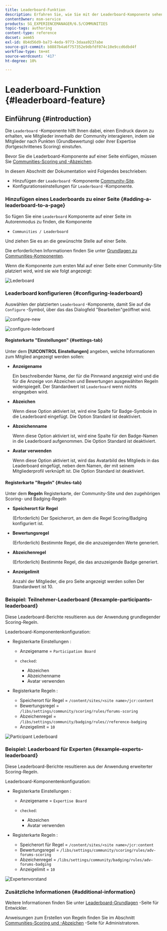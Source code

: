 ```yaml
---
title: Leaderboard-Funktion
description: Erfahren Sie, wie Sie mit der Leaderboard-Komponente sehen können, wie Mitglieder innerhalb der Community interagieren, indem Sie Mitglieder anhand von Punkten, die Sie gesammelt haben, und Fachwissen einordnen.
contentOwner: msm-service
products: SG_EXPERIENCEMANAGER/6.5/COMMUNITIES
topic-tags: authoring
content-type: reference
docset: aem65
exl-id: 8b4d56d9-ba73-4eda-9773-3daaa9237abe
source-git-commit: b8887b4a6f757352e9dbfdf074c10e9ccd6dbd4f
workflow-type: tm+mt
source-wordcount: '417'
ht-degree: 10%

---
```


# Leaderboard-Funktion {#leaderboard-feature}

## Einführung {#introduction}

Die `Leaderboard` -Komponente hilft Ihnen dabei, einen Eindruck davon zu erhalten, wie Mitglieder innerhalb der Community interagieren, indem sie Mitglieder nach Punkten (Grundbewertung) oder ihrer Expertise (fortgeschrittenes Scoring) einstufen.

Bevor Sie die Leaderboard-Komponente auf einer Seite einfügen, müssen Sie [Communities-Scoring und -Abzeichen](/help/communities/implementing-scoring.md).

In diesem Abschnitt der Dokumentation wird Folgendes beschrieben:

* Hinzufügen der `Leaderboard` -Komponente [Community-Site](/help/communities/overview.md#community-sites).
* Konfigurationseinstellungen für `Leaderboard` -Komponente.

### Hinzufügen eines Leaderboards zu einer Seite {#adding-a-leaderboard-to-a-page}

So fügen Sie eine `Leaderboard` Komponente auf einer Seite im Autorenmodus zu finden, die Komponente

* `Communities / Leaderboard`

Und ziehen Sie es an die gewünschte Stelle auf einer Seite.

Die erforderlichen Informationen finden Sie unter [Grundlagen zu Communities-Komponenten](/help/communities/basics.md).

Wenn die Komponente zum ersten Mal auf einer Seite einer Community-Site platziert wird, wird sie wie folgt angezeigt:

![Lederboard](assets/leaderboard.png)

### Leaderboard konfigurieren {#configuring-leaderboard}

Auswählen der platzierten `Leaderboard` -Komponente, damit Sie auf die `Configure` -Symbol, über das das Dialogfeld &quot;Bearbeiten&quot;geöffnet wird.

![configure-new](assets/configure-new.png)

![configure-lederboard](assets/configure-leaderboard.png)

#### Registerkarte &quot;Einstellungen&quot; {#settings-tab}

Unter dem **[!UICONTROL Einstellungen]** angeben, welche Informationen zum Mitglied angezeigt werden sollen:

* **Anzeigename**

  Ein beschreibender Name, der für die Pinnwand angezeigt wird und die für die Anzeige von Abzeichen und Bewertungen ausgewählten Regeln widerspiegelt.
Der Standardwert ist `Leaderboard` wenn nichts eingegeben wird.

* **Abzeichen**

  Wenn diese Option aktiviert ist, wird eine Spalte für Badge-Symbole in die Leaderboard eingefügt.
Die Option Standard ist deaktiviert.

* **Abzeichenname**

  Wenn diese Option aktiviert ist, wird eine Spalte für den Badge-Namen in die Leaderboard aufgenommen.
Die Option Standard ist deaktiviert.

* **Avatar verwenden**

  Wenn diese Option aktiviert ist, wird das Avatarbild des Mitglieds in das Leaderboard eingefügt, neben dem Namen, der mit seinem Mitgliederprofil verknüpft ist.
Die Option Standard ist deaktiviert.

#### Registerkarte &quot;Regeln&quot; {#rules-tab}

Unter dem **Regeln** Registerkarte, der Community-Site und den zugehörigen Scoring- und Badging-Regeln

* **Speicherort für Regel**

  (Erforderlich) Der Speicherort, an dem die Regel Scoring/Badging konfiguriert ist.

* **Bewertungsregel**

  (Erforderlich) Bestimmte Regel, die die anzuzeigenden Werte generiert.

* **Abzeichenregel**

  (Erforderlich) Bestimmte Regel, die das anzuzeigende Badge generiert.

* **Anzeigelimit**

  Anzahl der Mitglieder, die pro Seite angezeigt werden sollen Der Standardwert ist 10.

### Beispiel: Teilnehmer-Leaderboard {#example-participants-leaderboard}

Diese Leaderboard-Berichte resultieren aus der Anwendung grundlegender Scoring-Regeln.

Leaderboard-Komponentenkonfiguration:

* Registerkarte Einstellungen :

   * Anzeigename = `Participation Board`
   * `checked`:

      * Abzeichen
      * Abzeichenname
      * Avatar verwenden

* Registerkarte Regeln :

   * Speicherort für Regel = `/content/sites/<site name>/jcr:content`
   * Bewertungsregel = `/libs/settings/community/scoring/rules/forums-scoring`
   * Abzeichenregel = `/libs/settings/community/badging/rules//reference-badging`
   * Anzeigelimit = `10`

![Participant Lederboard](assets/participants-leaderboard.png)

### Beispiel: Leaderboard für Experten {#example-experts-leaderboard}

Diese Leaderboard-Berichte resultieren aus der Anwendung erweiterter Scoring-Regeln.

Leaderboard-Komponentenkonfiguration:

* Registerkarte Einstellungen :

   * Anzeigename = `Expertise Board`
   * `checked`:

      * Abzeichen
      * Avatar verwenden

* Registerkarte Regeln :

   * Speicherort für Regel = `/content/sites/<site name>/jcr:content`
   * Bewertungsregel = `/libs/settings/community/scoring/rules/adv-forums-scoring`
   * Abzeichenregel = `/libs/settings/community/badging/rules/adv-forums-badging`
   * Anzeigelimit = `10`

![Expertenvorstand](assets/experts-leaderboard.png)

### Zusätzliche Informationen {#additional-information}

Weitere Informationen finden Sie unter [Leaderboard-Grundlagen](/help/communities/leaderboard.md) -Seite für Entwickler.

Anweisungen zum Erstellen von Regeln finden Sie im Abschnitt [Communities-Scoring und -Abzeichen](/help/communities/implementing-scoring.md) -Seite für Administratoren.
